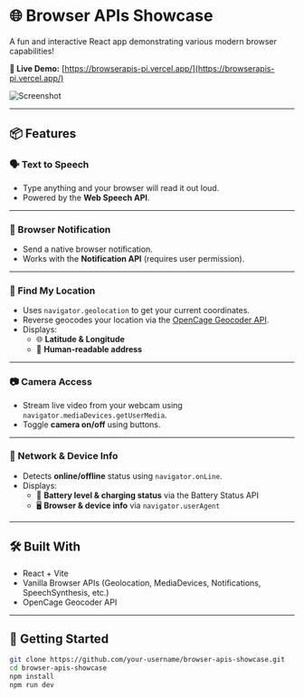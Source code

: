 # 🌐 Browser APIs Showcase

A fun and interactive React app demonstrating various modern browser capabilities!

**🔴 Live Demo:** [https://browserapis-pi.vercel.app/](https://browserapis-pi.vercel.app/)

![Screenshot](https://github.com/user-attachments/assets/f9f8b28e-948a-4892-b0d9-33b6495f870b)

---

## 📦 Features

### 🗣️ Text to Speech
- Type anything and your browser will read it out loud.
- Powered by the **Web Speech API**.

---

### 🔔 Browser Notification
- Send a native browser notification.
- Works with the **Notification API** (requires user permission).

---

### 📍 Find My Location
- Uses `navigator.geolocation` to get your current coordinates.
- Reverse geocodes your location via the [OpenCage Geocoder API](https://opencagedata.com/).
- Displays:
  - 🌐 **Latitude & Longitude**
  - 📍 **Human-readable address**

---

### 📷 Camera Access
- Stream live video from your webcam using `navigator.mediaDevices.getUserMedia`.
- Toggle **camera on/off** using buttons.

---

### 📡 Network & Device Info
- Detects **online/offline** status using `navigator.onLine`.
- Displays:
  - 🔋 **Battery level & charging status** via the Battery Status API
  - 🖥️ **Browser & device info** via `navigator.userAgent`

---

## 🛠️ Built With

- React + Vite
- Vanilla Browser APIs (Geolocation, MediaDevices, Notifications, SpeechSynthesis, etc.)
- OpenCage Geocoder API

---

## 📁 Getting Started

```bash
git clone https://github.com/your-username/browser-apis-showcase.git
cd browser-apis-showcase
npm install
npm run dev

